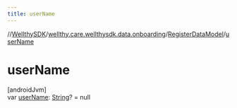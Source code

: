 ```yaml
---
title: userName
---
```

//[WellthySDK](../../../index.html)/[wellthy.care.wellthysdk.data.onboarding](../index.html)/[RegisterDataModel](index.html)/[userName](user-name.html)



# userName



[androidJvm]\
var [userName](user-name.html): [String](https://kotlinlang.org/api/latest/jvm/stdlib/kotlin/-string/index.html)? = null




